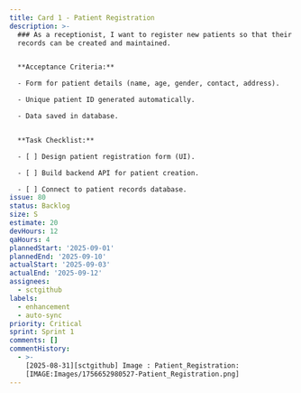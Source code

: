 ```yaml
---
title: Card 1 - Patient Registration
description: >-
  ### As a receptionist, I want to register new patients so that their medical
  records can be created and maintained.


  **Acceptance Criteria:**

  - Form for patient details (name, age, gender, contact, address).

  - Unique patient ID generated automatically.

  - Data saved in database.


  **Task Checklist:**

  - [ ] Design patient registration form (UI).

  - [ ] Build backend API for patient creation.

  - [ ] Connect to patient records database.
issue: 80
status: Backlog
size: S
estimate: 20
devHours: 12
qaHours: 4
plannedStart: '2025-09-01'
plannedEnd: '2025-09-10'
actualStart: '2025-09-03'
actualEnd: '2025-09-12'
assignees:
  - sctgithub
labels:
  - enhancement
  - auto-sync
priority: Critical
sprint: Sprint 1
comments: []
commentHistory:
  - >-
    [2025-08-31][sctgithub] Image : Patient_Registration:
    [IMAGE:Images/1756652980527-Patient_Registration.png]
---
```


